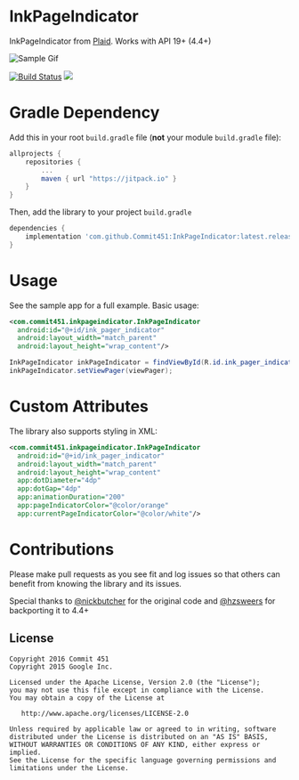 # InkPageIndicator
InkPageIndicator from [Plaid](https://github.com/nickbutcher/plaid). Works with API 19+ (4.4+)

![Sample Gif](http://fat.gfycat.com/JitteryGenuineFugu.gif)

[![Build Status](https://travis-ci.org/Commit451/InkPageIndicator.svg?branch=master)](https://travis-ci.org/Commit451/InkPageIndicator) [![](https://jitpack.io/v/Commit451/InkPageIndicator.svg)](https://jitpack.io/#Commit451/InkPageIndicator)

# Gradle Dependency

Add this in your root `build.gradle` file (**not** your module `build.gradle` file):

```gradle
allprojects {
	repositories {
		...
		maven { url "https://jitpack.io" }
	}
}
```

Then, add the library to your project `build.gradle`
```gradle
dependencies {
    implementation 'com.github.Commit451:InkPageIndicator:latest.release.here'
}
```

# Usage
See the sample app for a full example. Basic usage:

```xml
<com.commit451.inkpageindicator.InkPageIndicator
  android:id="@+id/ink_pager_indicator"
  android:layout_width="match_parent"
  android:layout_height="wrap_content"/>
```

```java
InkPageIndicator inkPageIndicator = findViewById(R.id.ink_pager_indicator);
inkPageIndicator.setViewPager(viewPager);
```

# Custom Attributes
The library also supports styling in XML:
```xml
<com.commit451.inkpageindicator.InkPageIndicator
  android:id="@+id/ink_pager_indicator"
  android:layout_width="match_parent"
  android:layout_height="wrap_content"
  app:dotDiameter="4dp"
  app:dotGap="4dp"
  app:animationDuration="200"
  app:pageIndicatorColor="@color/orange"
  app:currentPageIndicatorColor="@color/white"/>
```

# Contributions
Please make pull requests as you see fit and log issues so that others can benefit from knowing the library and its issues. 

Special thanks to [@nickbutcher](https://github.com/nickbutcher) for the original code and [@hzsweers](https://github.com/hzsweers) for backporting it to 4.4+

License
--------

    Copyright 2016 Commit 451
    Copyright 2015 Google Inc.

    Licensed under the Apache License, Version 2.0 (the "License");
    you may not use this file except in compliance with the License.
    You may obtain a copy of the License at

       http://www.apache.org/licenses/LICENSE-2.0

    Unless required by applicable law or agreed to in writing, software
    distributed under the License is distributed on an "AS IS" BASIS,
    WITHOUT WARRANTIES OR CONDITIONS OF ANY KIND, either express or implied.
    See the License for the specific language governing permissions and
    limitations under the License.
